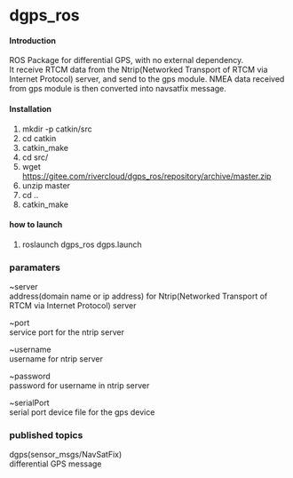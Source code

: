 # dgps_ros

#### Introduction
ROS Package for differential GPS, with no external dependency.  
It receive RTCM data from the Ntrip(Networked Transport of RTCM via Internet Protocol) server,
and send to the gps module. NMEA data received from gps module is then converted into  navsatfix message.


#### Installation

1.  mkdir -p catkin/src
2.  cd catkin
3.  catkin_make
4.  cd src/
5.  wget https://gitee.com/rivercloud/dgps_ros/repository/archive/master.zip
6.  unzip master
7.  cd ..
8.  catkin_make

#### how to launch

1. roslaunch dgps_ros dgps.launch

### paramaters
~server  
address(domain name or ip address) for Ntrip(Networked Transport of RTCM via Internet Protocol) server

~port  
service port for the ntrip server

~username  
username for ntrip server

~password  
password for username in ntrip server

~serialPort  
serial port device file for the gps device


### published topics
  dgps(sensor_msgs/NavSatFix)  
differential GPS message



